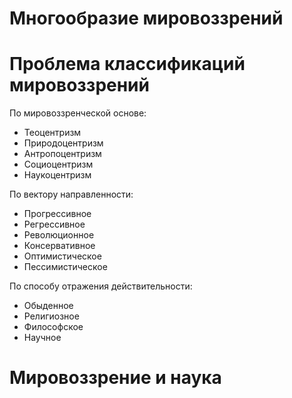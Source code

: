 # Многообразие мировоззрений



# Проблема классификаций мировоззрений

По мировоззренческой основе:
- Теоцентризм
- Природоцентризм
- Антропоцентризм
- Социоцентризм
- Наукоцентризм

По вектору направленности:
- Прогрессивное
- Регрессивное
- Революционное
- Консервативное
- Оптимистическое
- Пессимистическое

По способу отражения действительности:
- Обыденное
- Религиозное
- Философское
- Научное

# Мировоззрение и наука